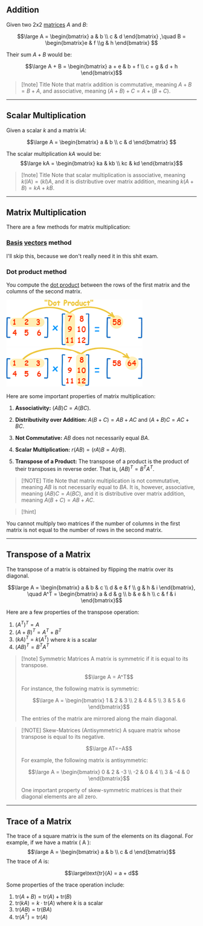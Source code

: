 ## Addition

Given two 2x2 [matrices](Matrices.md) $A$ and $B$: 

$$\large A = \begin{bmatrix} a & b \\ c & d \end{bmatrix} ,\quad B = \begin{bmatrix}e & f \\g & h \end{bmatrix} $$

Their sum $A + B$ would be: 

$$\large A + B = \begin{bmatrix} a + e & b + f \\ c + g & d + h \end{bmatrix}$$

> [!note] Title
> Note that matrix addition is commutative, meaning $A + B = B + A$, and associative, meaning $(A + B) + C = A + (B + C)$.

---

## Scalar Multiplication

Given a scalar $k$ and a matrix ì$A$: 

$$\large A = \begin{bmatrix} a & b \\ c & d \end{bmatrix} $$

The scalar multiplication $kA$ would be: 
$$\large kA = \begin{bmatrix} ka & kb \\ kc & kd \end{bmatrix}$$

> [!note] Title
> Note that scalar multiplication is associative, meaning $k(lA) = (kl)A$, and it is distributive over matrix addition, meaning $k(A + B) = kA + kB$.

---

## Matrix Multiplication

There are a few methods for matrix multiplication:

### [Basis](Basis.md) [vectors](Vectors.md) method

I'll skip this, because we don't really need it in this shit exam.

### Dot product method
You compute the [dot product](Dot%20product.md) between the rows of the first matrix and the columns of the second matrix.


![](../z_images/Pasted%20image%2020230701131314.png)
![](../z_images/Pasted%20image%2020230701131332.png)


Here are some important properties of matrix multiplication:

1. **Associativity:** $(AB)C = A(BC)$.

2. **Distributivity over Addition:**  $A(B + C) = AB + AC$ and $(A + B)C = AC + BC$.

3. **Not Commutative:** $AB$ does not necessarily equal $BA$.

4. **Scalar Multiplication:** $r(AB) = (rA)B = A(rB)$.

5. **Transpose of a Product:** The transpose of a product is the product of their transposes in reverse order. That is, $(AB)^T = B^T A^T$.


> [!NOTE] Title
> Note that matrix multiplication is not commutative, meaning $AB$ is not necessarily equal to $BA$. 
> It is, however, associative, meaning $(AB)C=A(BC)$, and it is distributive over matrix addition, meaning $A(B+C)=AB+AC$.

> [!hint]
>   
You cannot multiply two matrices if the number of columns in the first matrix is not equal to the number of rows in the second matrix.

---


## Transpose of a Matrix

The transpose of a matrix is obtained by flipping the matrix over its diagonal.

$$\large A = \begin{bmatrix} a & b & c \\ d & e & f \\ g & h & i \end{bmatrix}, \quad A^T = \begin{bmatrix} a & d & g \\ b & e & h \\ c & f & i \end{bmatrix}$$

Here are a few properties of the transpose operation: 
1. $(A^T)^T = A$
2. $(A + B)^T = A^T + B^T$
3. $(kA)^T = k(A^T)$ where $k$ is a scalar 
4. $(AB)^T = B^TA^T$


> [!note] Symmetric Matrices
> A matrix is symmetric if it is equal to its transpose.
> 
> $$\large A = A^T$$
> 
> For instance, the following matrix is symmetric:
> 
> $$\large A = \begin{bmatrix} 1 & 2 & 3 \\ 2 & 4 & 5 \\ 3 & 5 & 6 \end{bmatrix}$$
> 
> The entries of the matrix are mirrored along the main diagonal.

> [!NOTE] Skew-Matrices (Antisymmetric)
> A square matrix whose transpose is equal to its negative.
> 
> $$\large AT=−A$$
> 
> For example, the following matrix is antisymmetric:
> 
> $$\large A = \begin{bmatrix} 0 & 2 & -3 \\ -2 & 0 & 4 \\ 3 & -4 & 0 \end{bmatrix}$$
> 
> One important property of skew-symmetric matrices is that their diagonal elements are all zero.

---


## Trace of a Matrix

The trace of a square matrix is the sum of the elements on its diagonal. 
For example, if we have a matrix \( A \): 
$$\large A = \begin{bmatrix} a & b \\ c & d \end{bmatrix}$$
The trace of $A$ is:

$$\large\text{tr}(A) = a + d$$

Some properties of the trace operation include: 
1. $\text{tr}(A + B) = \text{tr}(A) + \text{tr}(B)$
2. $\text{tr}(kA) = k \cdot \text{tr}(A)$ where $k$ is a scalar 
3. $\text{tr}(AB) = \text{tr}(BA)$
4. $\text{tr}(A^T) = \text{tr}(A)$

